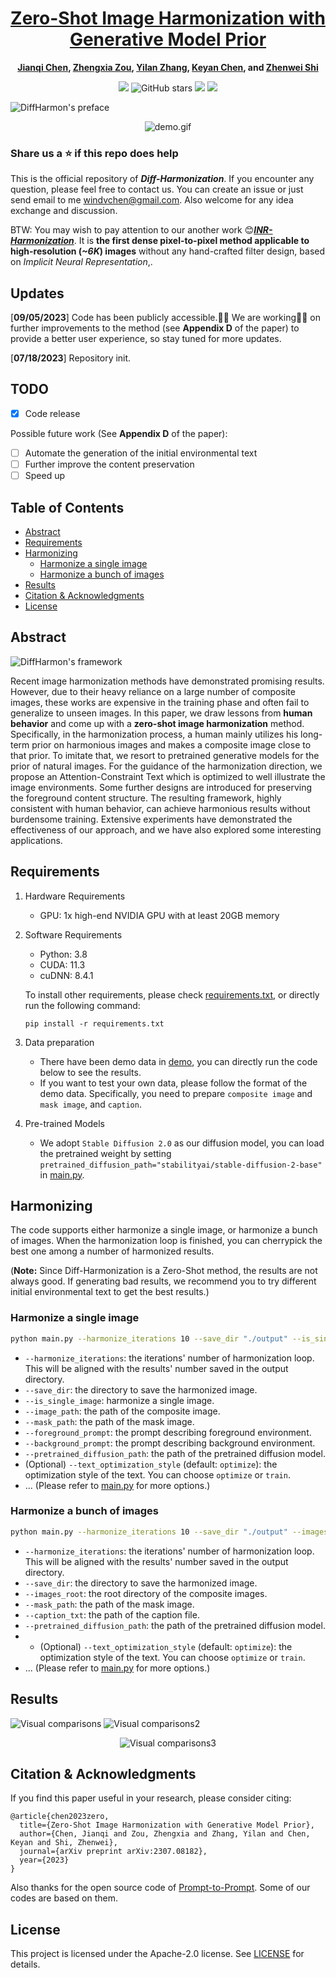<div align="center">

<h1><a href="https://arxiv.org/abs/2307.08182">Zero-Shot Image Harmonization with <br /> Generative Model Prior</a></h1>

**[Jianqi Chen](https://windvchen.github.io/), [Zhengxia Zou](https://scholar.google.com.hk/citations?hl=en&user=DzwoyZsAAAAJ), [Yilan Zhang](https://scholar.google.com.hk/citations?hl=en&user=wZ4M4ecAAAAJ), [Keyan Chen](https://scholar.google.com.hk/citations?hl=en&user=5RF4ia8AAAAJ), and [Zhenwei Shi](https://scholar.google.com.hk/citations?hl=en&user=kNhFWQIAAAAJ)**

![](https://komarev.com/ghpvc/?username=windvchenDiff-Harmonization&label=visitors)
![GitHub stars](https://badgen.net/github/stars/windvchen/Diff-Harmonization)
[![](https://img.shields.io/badge/license-Apache--2.0-blue)](#License)
[![](https://img.shields.io/badge/arXiv-2307.08182-b31b1b.svg)](https://arxiv.org/abs/2307.08182)

</div>

![DiffHarmon's preface](assets/Preface.png)

<div align="center">
<img src="assets/demo.gif" alt="demo.gif">
</div>

### Share us a :star: if this repo does help

This is the official repository of ***Diff-Harmonization***. If you encounter any question, please feel free to contact us. You can create an issue or just send email to me windvchen@gmail.com. Also welcome for any idea exchange and discussion.

BTW:
You may wish to pay attention to our another work 😊[***INR-Harmonization***](https://github.com/WindVChen/INR-Harmonization). It is **the first dense pixel-to-pixel method applicable to high-resolution (*~6K*) images** without any hand-crafted filter design, based on *Implicit Neural Representation*,.

## Updates

[**09/05/2023**] Code has been publicly accessible.👋👋 We are working🏃🏃 on further improvements to the method (see **Appendix D** of the paper) to provide a better user experience, so stay tuned for more updates.

[**07/18/2023**] Repository init.

## TODO
- [x] Code release

Possible future work (See **Appendix D** of the paper):
- [ ] Automate the generation of the initial environmental text
- [ ] Further improve the content preservation
- [ ] Speed up

## Table of Contents

- [Abstract](#abstract)
- [Requirements](#requirements)
- [Harmonizing](#harmonizing)
  - [Harmonize a single image](#harmonize-a-single-image)
  - [Harmonize a bunch of images](#harmonize-a-bunch-of-images)
- [Results](#results)
- [Citation & Acknowledgments](#citation--acknowledgments)
- [License](#license)


## Abstract

![DiffHarmon's framework](assets/network.png)

Recent image harmonization methods have demonstrated promising results. However, due to their heavy reliance on a large number of composite images, these works are expensive in the training phase and often fail to generalize to unseen images. In this paper, we draw lessons from **human behavior** and come up with a **zero-shot image harmonization** method. Specifically, in the harmonization process, a human mainly utilizes his long-term prior on harmonious images and makes a composite image close to that prior. To imitate that, we resort to pretrained generative models for the prior of natural images. For the guidance of the harmonization direction, we propose an Attention-Constraint Text which is optimized to well illustrate the image environments. Some further designs are introduced for preserving the foreground content structure. The resulting framework, highly consistent with human behavior, can achieve harmonious results without burdensome training. Extensive experiments have demonstrated the effectiveness of our approach, and we have also explored some interesting applications.

## Requirements

1. Hardware Requirements
    - GPU: 1x high-end NVIDIA GPU with at least 20GB memory

2. Software Requirements
    - Python: 3.8
    - CUDA: 11.3
    - cuDNN: 8.4.1

   To install other requirements, please check [requirements.txt](requirements.txt), or directly run the following command:

   ```
   pip install -r requirements.txt
   ```

3. Data preparation
   - There have been demo data in [demo](demo), you can directly run the code below to see the results.
   - If you want to test your own data, please follow the format of the demo data. Specifically, you need to prepare `composite image` and `mask image`, and `caption`.

4. Pre-trained Models
   - We adopt `Stable Diffusion 2.0` as our diffusion model, you can load the pretrained weight by setting `pretrained_diffusion_path="stabilityai/stable-diffusion-2-base"` in [main.py](main.py).

## Harmonizing

The code supports either harmonize a single image, or harmonize a bunch of images. When the harmonization loop is finished, you can cherrypick the best one among a number of harmonized results. 

(**Note:** Since Diff-Harmonization is a Zero-Shot method, the results are not always good. If generating bad results, we recommend you to try different initial environmental text to get the best results.)

### Harmonize a single image

```bash
python main.py --harmonize_iterations 10 --save_dir "./output" --is_single_image --image_path "./demo/girl_comp.jpg" --mask_path "./demo/girl_mask.jpg" --foreground_prompt "girl autumn" --background_prompt "girl winter" --pretrained_diffusion_path "stabilityai/stable-diffusion-2-base"
```

- `--harmonize_iterations`: the iterations' number of harmonization loop. This will be aligned with the results' number saved in the output directory.
- `--save_dir`: the directory to save the harmonized image.
- `--is_single_image`: harmonize a single image.
- `--image_path`: the path of the composite image.
- `--mask_path`: the path of the mask image.
- `--foreground_prompt`: the prompt describing foreground environment.
- `--background_prompt`: the prompt describing background environment.
- `--pretrained_diffusion_path`: the path of the pretrained diffusion model.
- (Optional) `--text_optimization_style` (default: `optimize`): the optimization style of the text. You can choose `optimize` or `train`.
- ... (Please refer to [main.py](main.py) for more options.)

### Harmonize a bunch of images

```bash
python main.py --harmonize_iterations 10 --save_dir "./output" --images_root "./demo/composite" --mask_path "./demo/mask" --caption_txt "./demo/caption.txt" --pretrained_diffusion_path "stabilityai/stable-diffusion-2-base"
```

- `--harmonize_iterations`: the iterations' number of harmonization loop. This will be aligned with the results' number saved in the output directory.
- `--save_dir`: the directory to save the harmonized image.
- `--images_root`: the root directory of the composite images.
- `--mask_path`: the path of the mask image.
- `--caption_txt`: the path of the caption file.
- `--pretrained_diffusion_path`: the path of the pretrained diffusion model.
- - (Optional) `--text_optimization_style` (default: `optimize`): the optimization style of the text. You can choose `optimize` or `train`.
- ... (Please refer to [main.py](main.py) for more options.)


## Results

![Visual comparisons](assets/visualizations.png#pic_center)
![Visual comparisons2](assets/visualizations2.png#pic_center)
<div align=center><img src="assets/visualizations3.png" alt="Visual comparisons3"></div>

## Citation & Acknowledgments
If you find this paper useful in your research, please consider citing:
```
@article{chen2023zero,
  title={Zero-Shot Image Harmonization with Generative Model Prior},
  author={Chen, Jianqi and Zou, Zhengxia and Zhang, Yilan and Chen, Keyan and Shi, Zhenwei},
  journal={arXiv preprint arXiv:2307.08182},
  year={2023}
}
```

Also thanks for the open source code of [Prompt-to-Prompt](https://github.com/google/prompt-to-prompt). Some of our codes are based on them.

## License
This project is licensed under the Apache-2.0 license. See [LICENSE](LICENSE) for details.